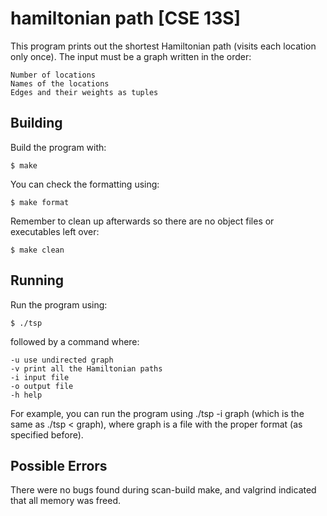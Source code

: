 # hamiltonian path [CSE 13S]
This program prints out the shortest Hamiltonian path (visits each location only once).
The input must be a graph written in the order:
```
Number of locations
Names of the locations
Edges and their weights as tuples
```

## Building
Build the program with:
```
$ make
```
You can check the formatting using:
```
$ make format
```
Remember to clean up afterwards so there are no object files or executables left over:
```
$ make clean
```

## Running
Run the program using:
```
$ ./tsp
```
followed by a command where:
```
-u use undirected graph
-v print all the Hamiltonian paths 
-i input file
-o output file
-h help
```
For example, you can run the program using ./tsp -i graph (which is the same as ./tsp < graph), 
where graph is a file with the proper format (as specified before).

## Possible Errors
There were no bugs found during scan-build make, and valgrind indicated that all memory was freed.
